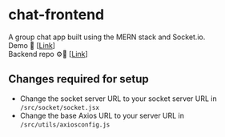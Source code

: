 # chat-frontend
A group chat app built using the MERN stack and Socket.io.   
Demo 📃 [[Link](https://chat-frontend-two-silk.vercel.app)]  
Backend repo ⚙🔨 [[Link](https://github.com/vedantyadu/chat-backend)]
## Changes required for setup
- Change the socket server URL to your socket server URL in `/src/socket/socket.jsx`
- Change the base Axios URL to your server URL in `/src/utils/axiosconfig.js`
